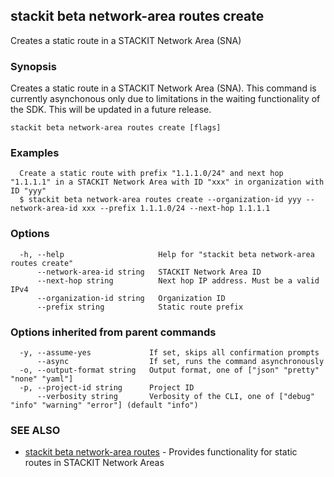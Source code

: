 ## stackit beta network-area routes create

Creates a static route in a STACKIT Network Area (SNA)

### Synopsis

Creates a static route in a STACKIT Network Area (SNA).
This command is currently asynchonous only due to limitations in the waiting functionality of the SDK. This will be updated in a future release.


```
stackit beta network-area routes create [flags]
```

### Examples

```
  Create a static route with prefix "1.1.1.0/24" and next hop "1.1.1.1" in a STACKIT Network Area with ID "xxx" in organization with ID "yyy"
  $ stackit beta network-area routes create --organization-id yyy --network-area-id xxx --prefix 1.1.1.0/24 --next-hop 1.1.1.1
```

### Options

```
  -h, --help                     Help for "stackit beta network-area routes create"
      --network-area-id string   STACKIT Network Area ID
      --next-hop string          Next hop IP address. Must be a valid IPv4
      --organization-id string   Organization ID
      --prefix string            Static route prefix
```

### Options inherited from parent commands

```
  -y, --assume-yes             If set, skips all confirmation prompts
      --async                  If set, runs the command asynchronously
  -o, --output-format string   Output format, one of ["json" "pretty" "none" "yaml"]
  -p, --project-id string      Project ID
      --verbosity string       Verbosity of the CLI, one of ["debug" "info" "warning" "error"] (default "info")
```

### SEE ALSO

* [stackit beta network-area routes](./stackit_beta_network-area_routes.md)	 - Provides functionality for static routes in STACKIT Network Areas

